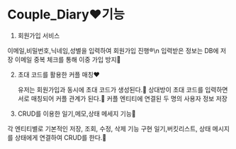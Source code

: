 # Couple_Diary❤️기능

1. 회원가입 서비스
   
  이메일,비밀번호,닉네임,성별을 입력하여 회원가입 진행®️\n
  입력받은 정보는 DB에 저장
  이메일 중복 체크를 통해 이중 가입 방지🚫
   
2. 초대 코드를 활용한 커플 매칭❤️

   유저는 회원가입과 동시에 초대 코드가 생성된다.📩
   상대방이 초대 코드를 입력하면 서로 매칭되어 커플 관계가 된다.💑
   커플 엔티티에 연결된 두 명의 사용자 정보 저장

3.  CRUD를 이용한 일기,메모,상태 메세지 기능🧾
   
   각 엔티티별로 기본적인 저장, 조회, 수정, 삭제 기능 구현
   일기,버킷리스트, 상태 메시지를 상태에게 연결하여 CRUD를 한다.🔗
